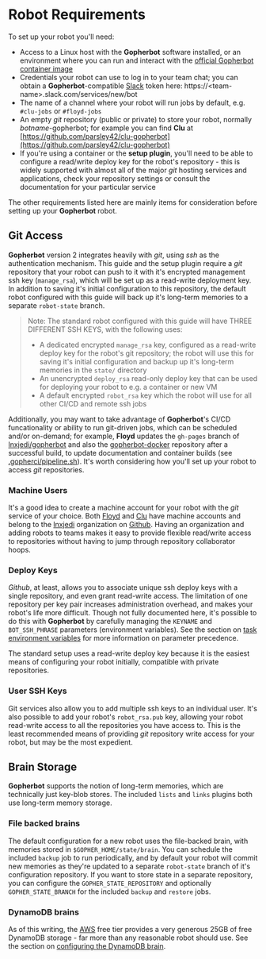 # Robot Requirements

To set up your robot you'll need:
* Access to a Linux host with the **Gopherbot** software installed, or an environment where you can run and interact with the [official Gopherbot container image](https://hub.docker.com/repository/docker/lnxjedi/gopherbot)
* Credentials your robot can use to log in to your team chat; you can obtain a **Gopherbot**-compatible [Slack](https://slack.com) token here: https://\<team-name\>.slack.com/services/new/bot
* The name of a channel where your robot will run jobs by default, e.g. `#clu-jobs` or `#floyd-jobs`
* An empty *git* repository (public or private) to store your robot, normally *botname*-gopherbot; for example you can find **Clu** at [https://github.com/parsley42/clu-gopherbot](https://github.com/parsley42/clu-gopherbot)
* If you're using a container or the **setup plugin**, you'll need to be able to configure a read/write deploy key for the robot's repository - this is widely supported with almost all of the major *git* hosting services and applications, check your repository settings or consult the documentation for your particular service

The other requirements listed here are mainly items for consideration before setting up your **Gopherbot** robot.

## Git Access
**Gopherbot** version 2 integrates heavily with *git*, using *ssh* as the authentication mechanism. This guide and the setup plugin require a *git* repository that your robot can push to it with it's encrypted management ssh key (`manage_rsa`), which will be set up as a read-write deployment key. In addition to saving it's initial configuration to this repository, the default robot configured with this guide will back up it's long-term memories to a separate `robot-state` branch.

> Note: The standard robot configured with this guide will have THREE DIFFERENT SSH KEYS, with the following uses:
> * A dedicated encrypted `manage_rsa` key, configured as a read-write deploy key for the robot's git repository; the robot will use this for saving it's initial configuration and backup up it's long-term memories in the `state/` directory
> * An unencrypted `deploy_rsa` read-only deploy key that can be used for deploying your robot to e.g. a container or new VM
> * A default encrypted `robot_rsa` key which the robot will use for all other CI/CD and remote ssh jobs

Additionally, you may want to take advantage of **Gopherbot**'s CI/CD funcationality or ability to run git-driven jobs, which can be scheduled and/or on-demand; for example, **Floyd** updates the `gh-pages` branch of [lnxjedi/gopherbot](https://github.com/lnxjedi/gopherbot) and also the [gopherbot-docker](https://github.com/lnxjedi) repository after a successful build, to update documentation and container builds (see [.gopherci/pipeline.sh](https://github.com/lnxjedi/gopherbot/blob/master/.gopherci/pipeline.sh)). It's worth considering how you'll set up your robot to access *git* repositories.

### Machine Users
It's a good idea to create a machine account for your robot with the *git* service of your choice. Both [Floyd](https://github.com/floyd42) and [Clu](https://github.com/clu49) have machine accounts and belong to the [lnxjedi](https://github.com/lnxjedi) organization on [Github](https://github.com). Having an organization and adding robots to teams makes it easy to provide flexible read/write access to repositories without having to jump through repository collaborator hoops.

### Deploy Keys
*Github*, at least, allows you to associate unique ssh deploy keys with a single repository, and even grant read-write access. The limitation of one repository per key pair increases administration overhead, and makes your robot's life more difficult. Though not fully documented here, it's possible to do this with **Gopherbot** by carefully managing the `KEYNAME` and `BOT_SSH_PHRASE` parameters (environment variables). See the section on [task environment variables](../pipelines/TaskEnvironment.md) for more information on parameter precedence.

The standard setup uses a read-write deploy key because it is the easiest means of configuring your robot initially, compatible with private repositories.

### User SSH Keys
Git services also allow you to add multiple ssh keys to an individual user. It's also possible to add your robot's `robot_rsa.pub` key, allowing your robot read-write access to all the repositories you have access to. This is the least recommended means of providing *git* repository write access for your robot, but may be the most expedient.

## Brain Storage
**Gopherbot** supports the notion of long-term memories, which are technically just key-blob stores. The included `lists` and `links` plugins both use long-term memory storage.

### File backed brains
The default configuration for a new robot uses the file-backed brain, with memories stored in `$GOPHER_HOME/state/brain`. You can schedule the included `backup` job to run periodically, and by default your robot will commit new memories as they're updated to a separate `robot-state` branch of it's configuration repository. If you want to store state in a separate repository, you can configure the `GOPHER_STATE_REPOSITORY` and optionally `GOPHER_STATE_BRANCH` for the included `backup` and `restore` jobs.

### DynamoDB brains
As of this writing, the [AWS](https://aws.amazon.com/) free tier provides a very generous 25GB of free DynamoDB storage - far more than any reasonable robot should use. See the section on [configuring the DynamoDB brain](TODO).
